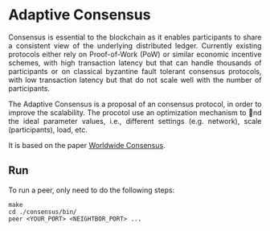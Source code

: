# Adaptive Consensus

<div style="text-align: justify">
Consensus is essential to the blockchain as it enables participants to share a consistent view of the underlying distributed ledger. Currently existing protocols either rely on Proof-of-Work (PoW) or similar economic incentive schemes, with high transaction latency but that can handle thousands of participants or on classical byzantine fault tolerant consensus protocols, with low transaction latency but that do not scale well with the number of participants. 

The Adaptive Consensus is a proposal of an consensus protocol, in order to improve the scalability. The procotol use an optimization mechanism to
nd the ideal parameter values, i.e., different settings (e.g. network), scale (participants), load, etc. 

It is based on the paper [Worldwide Consensus](https://www.researchgate.net/publication/220973671_Worldwide_Consensus).
</div>

## Run

To run a peer, only need to do the following steps:

    make
    cd ./consensus/bin/
    peer <YOUR_PORT> <NEIGHTBOR_PORT> ...


